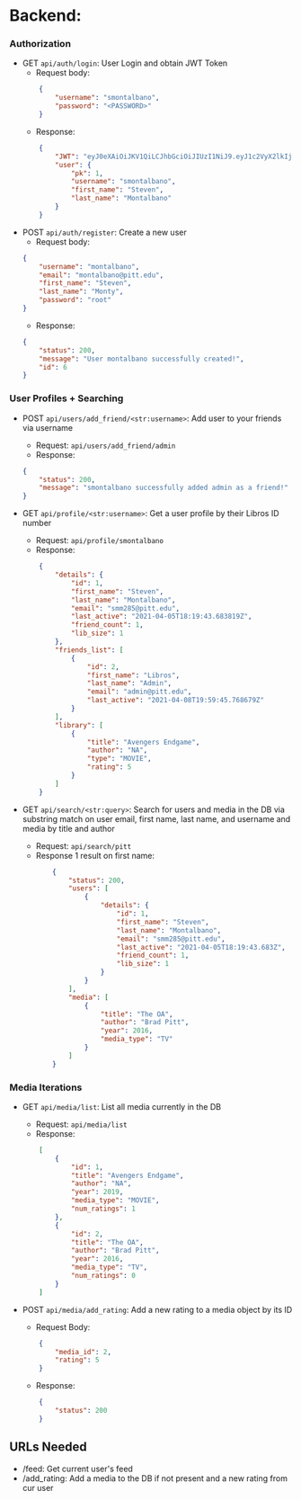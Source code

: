 # Backend:


### Authorization
* GET `api/auth/login`: User Login and obtain JWT Token
    * Request body:
    ```json
        {
            "username": "smontalbano",
            "password": "<PASSWORD>"
        }   
    ```
    * Response:
    ```json
        {
            "JWT": "eyJ0eXAiOiJKV1QiLCJhbGciOiJIUzI1NiJ9.eyJ1c2VyX2lkIjoxLCJ1c2VybmFtZSI6InNtb250YWxiYW5vIiwiZXhwIjoxNjE4ODkyMDM3LCJlbWFpbCI6InNtbTI4NUBwaXR0LmVkdSJ9.470tAMQlbIEOaHTvpXmEvSm3GWqR00TNppSzVMqVvDA",
            "user": {
                "pk": 1,
                "username": "smontalbano",
                "first_name": "Steven",
                "last_name": "Montalbano"
            }
        }
    ```
* POST `api/auth/register`: Create a new user
    * Request body:
    ```json
    {
        "username": "montalbano",
        "email": "montalbano@pitt.edu",
        "first_name": "Steven",
        "last_name": "Monty",
        "password": "root"
    }
    ```
   * Response:
    ```json
    {
        "status": 200,
        "message": "User montalbano successfully created!",
        "id": 6
    }
    ```
  
### User Profiles + Searching
  
* POST `api/users/add_friend/<str:username>`: Add user to your friends via username
   * Request: `api/users/add_friend/admin`
   * Response:
    ```json
    {
        "status": 200,
        "message": "smontalbano successfully added admin as a friend!"
    }
    ```

* GET `api/profile/<str:username>`: Get a user profile by their Libros ID number
    * Request: `api/profile/smontalbano`
    * Response: 
    ```json
        {
            "details": {
                "id": 1,
                "first_name": "Steven",
                "last_name": "Montalbano",
                "email": "smm285@pitt.edu",
                "last_active": "2021-04-05T18:19:43.683819Z",
                "friend_count": 1,
                "lib_size": 1
            },
            "friends_list": [
                {
                    "id": 2,
                    "first_name": "Libros",
                    "last_name": "Admin",
                    "email": "admin@pitt.edu",
                    "last_active": "2021-04-08T19:59:45.768679Z"
                }
            ],
            "library": [
                {
                    "title": "Avengers Endgame",
                    "author": "NA",
                    "type": "MOVIE",
                    "rating": 5
                }
            ]
        }
    ```
  
* GET `api/search/<str:query>`: Search for users and media in the DB via substring match on user email, first name, last name, and username and media by title and author 
    * Request: `api/search/pitt`
    * Response 1 result on first name: 
        ```json
            {
                "status": 200,
                "users": [
                    {
                        "details": {
                            "id": 1,
                            "first_name": "Steven",
                            "last_name": "Montalbano",
                            "email": "smm285@pitt.edu",
                            "last_active": "2021-04-05T18:19:43.683Z",
                            "friend_count": 1,
                            "lib_size": 1
                        }
                    }
                ],
                "media": [
                    {
                        "title": "The OA",
                        "author": "Brad Pitt",
                        "year": 2016,
                        "media_type": "TV"
                    }
                ]
            }
        ```

### Media Iterations
* GET `api/media/list`: List all media currently in the DB
    * Request: `api/media/list`
    * Response:
    ```json
        [
            {
                "id": 1,
                "title": "Avengers Endgame",
                "author": "NA",
                "year": 2019,
                "media_type": "MOVIE",
                "num_ratings": 1
            },
            {
                "id": 2,
                "title": "The OA",
                "author": "Brad Pitt",
                "year": 2016,
                "media_type": "TV",
                "num_ratings": 0
            }
        ]
    ```
  
* POST `api/media/add_rating`: Add a new rating to a media object by its ID
    * Request Body:
    ```json
        {
            "media_id": 2,
            "rating": 5
        }
    ``` 
    * Response:
    ```json
        {
            "status": 200
        }
    ```

## URLs Needed
* /feed: Get current user's feed
* /add_rating: Add a media to the DB if not present and a new rating from cur user
